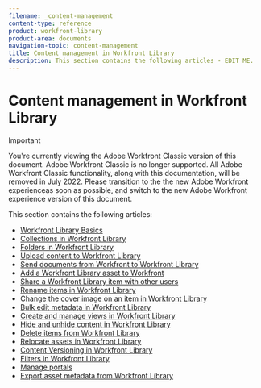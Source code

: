 ```yaml
---
filename: _content-management
content-type: reference
product: workfront-library
product-area: documents
navigation-topic: content-management
title: Content management in Workfront Library
description: This section contains the following articles - EDIT ME.
---
```


# Content management in Workfront Library

>[!IMPORTANT]
>
>You're currently viewing the Adobe Workfront Classic version of this document. Adobe Workfront Classic is no longer supported. All Adobe Workfront Classic functionality, along with this documentation, will be removed in July 2022. Please transition to the the new Adobe Workfront experienceas soon as possible, and switch to the new Adobe Workfront experience version of this document.

This section contains the following articles:

* [Workfront Library Basics](../../workfront-library/content-management/basics/basics.md) 
* [Collections in Workfront Library](../../workfront-library/content-management/collections/collections.md) 
* [Folders in Workfront Library](../../workfront-library/content-management/folders/folders.md) 
* [Upload content to Workfront Library](../../workfront-library/content-management/upload-new-content.md) 
* [Send documents from Workfront to Workfront Library](../../workfront-library/content-management/send-documents-from-wf-to-library.md) 
* [Add a Workfront Library asset to Workfront](../../workfront-library/content-management/add-a-wf-library-asset.md) 
* [Share a Workfront Library item with other users](../../workfront-library/content-management/share-an-asset-with-users.md) 
* [Rename items in Workfront Library](../../workfront-library/content-management/rename-items.md) 
* [Change the cover image on an item in Workfront Library](../../workfront-library/content-management/change-cover-image-of-folder.md) 
* [Bulk edit metadata in Workfront Library](../../workfront-library/content-management/bulk-edit-metadata.md) 
* [Create and manage views in Workfront Library](../../workfront-library/content-management/create-and-manage-views.md) 
* [Hide and unhide content in Workfront Library](../../workfront-library/content-management/hide-and-unhide-content.md) 
* [Delete items from Workfront Library](../../workfront-library/content-management/delete-items.md) 
* [Relocate assets in Workfront Library](../../workfront-library/content-management/relocate-assets.md) 
* [Content Versioning in Workfront Library](../../workfront-library/content-management/content-versioning/content-versioning.md) 
* [Filters in Workfront Library](../../workfront-library/content-management/filters/filters.md) 
* [Manage portals](../../workfront-library/content-management/portals/portals.md) 
* [Export asset metadata from Workfront Library](../../workfront-library/content-management/export-asset-metadata.md)

